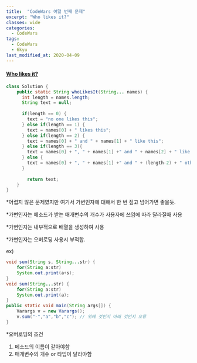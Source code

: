 ```yaml
---
title:  "CodeWars 여덞 번째 문제"
excerpt: "Who likes it?"
classes: wide
categories:
  - CodeWars
tags:
  - CodeWars
  - 6kyu
last_modified_at: 2020-04-09
---
```


#### [Who likes it?](https://www.codewars.com/kata/5266876b8f4bf2da9b000362)

```java
class Solution {
    public static String whoLikesIt(String... names) {
      int length = names.length;
      String text = null;
      
      if(length == 0) {
        text = "no one likes this";
      } else if(length == 1) {
        text = names[0] + " likes this";
      } else if(length == 2) {
        text = names[0] + " and " + names[1] + " like this";
      } else if(length == 3){
        text = names[0] + ", " + names[1] +" and " + names[2] + " like this";
      } else {
        text = names[0] + ", " + names[1] +" and " + (length-2) + " others like this";
      }
      
        return text;
    }
}
```



*어렵지 않은 문제였지만 여기서 가변인자에 대해서 한 번 짚고 넘어가면 좋을듯.

*가변인자는 메소드가 받는 매개변수의 개수가 사용자에 쓰임에 따라 달라질때 사용

*가변인자는 내부적으로 배열을 생성하여 사용

*가변인자는 오버로딩 사용시 부적합.

ex)    

```java
void sum(String s, String...str) {
    for(String a:str)
    System.out.print(a+s);
}
void sum(String...str) {
    for(String a:str)
    System.out.print(a);
}
public static void main(String args[]) {
    Varargs v = new Varargs();
    v.sum("-","a","b","c"); // 위에 것인지 아래 것인지 오류
}

```



*오버로딩의 조건

1. 메소드의 이름이 같아야함
2. 매개변수의 개수 or 타입이 달라야함